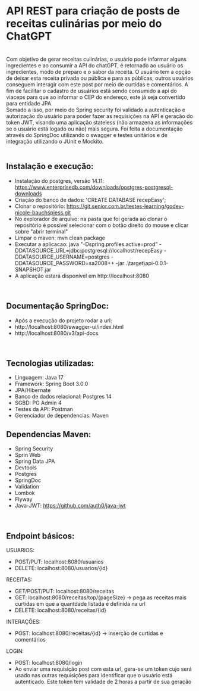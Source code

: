 <h1>
API REST para criação de posts de receitas culinárias por meio do ChatGPT </h1>

<br> 
Com objetivo de gerar receitas culinárias, o usuário pode informar alguns ingredientes e ao consumir a API do chatGPT, é retornado ao usuário os ingredientes, modo de preparo e o sabor da receita. O usuário tem a opção de deixar esta receita privada ou pública e para as públicas, outros usuários conseguem interagir com este post por meio de curtidas e comentários. A fim de facilitar o cadastro de usuários está sendo consumido a api do viaceps para que ao informar o CEP do endereço, este já seja convertido para entidade JPA. 

<br>
Somado a isso, por meio do Spring security foi validado a autenticação e autorização do usuário para poder fazer as requisições na API  e geração do token JWT, visando uma aplicação stateless (não armazena as informações se o usuário está logado ou não) mais segura. Foi feita a documentação através do SpringDoc utilizando o swagger e testes unitários e de integração utilizando o JUnit e Mockito.  

<br>
<br>

## Instalação e execução: 

- Instalação do postgres, versão 14.11: 
https://www.enterprisedb.com/downloads/postgres-postgresql-downloads
- Criação do banco de dados: 'CREATE DATABASE recepEasy';
- Clonar o repositório: https://git.senior.com.br/testes-learning/godev-nicole-bauchspiess.git
- No explorador de arquivo: na pasta que foi gerada ao clonar o repositório é possível selecionar com o botão direito do mouse e clicar sobre "abrir terminal" 
- Limpar o maven:  mvn clean package
- Executar a aplicacao: java "-Dspring.profiles.active=prod" -DDATASOURCE_URL=jdbc:postgresql://localhost/recepEasy -DDATASOURCE_USERNAME=postgres -DDATASOURCE_PASSWORD=sa2008++ -jar .\target\api-0.0.1-SNAPSHOT.jar
- A aplicação estará disponível em http://localhost:8080



<br>

## Documentação SpringDoc:
- Após a execução do projeto rodar a url: 
- http://localhost:8080/swagger-ui/index.html
- http://localhost:8080/v3/api-docs

<br>

## Tecnologias utilizadas:
- Linguagem: Java 17
- Framework: Spring Boot 3.0.0
- JPA/Hibernate 
- Banco de dados relacional: Postgres 14
- SGBD: PG Admin 4
- Testes da API: Postman
- Gerenciador de dependencias: Maven


## Dependencias Maven:
- Spring Security 
- Sprin Web
- Spring Data JPA
- Devtools 
- Postgres 
- SpringDoc
- Validation
- Lombok
- Flyway
- Java-JWT: https://github.com/auth0/java-jwt


<br>

## Endpoint básicos:

 USUARIOS:
- POST/PUT: localhost:8080/usuarios
- DELETE: localhost:8080/usuarios/{id}

RECEITAS:
- GET/POST/PUT: localhost:8080/receitas
- GET: localhost:8080/receitas/top/{pageSize} -> pega as receitas mais curtidas em que a quantdade listada é definida na url
- DELETE: localhost:8080/receitas/{id}

INTERAÇÕES:
- POST: localhost:8080/receitas/{id} -> inserção de curtidas e comentários


LOGIN:
- POST: localhost:8080/login
- Ao enviar uma requisição post com esta url, gera-se um token cujo será usado nas outras requisições para identificar que o usuário está autenticado. 
Este token tem validade de 2 horas a partir de sua geração 





